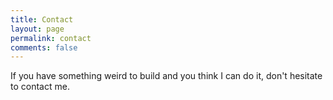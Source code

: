 ```yaml
---
title: Contact
layout: page
permalink: contact
comments: false
---
```


If you have something weird to build and you think I can do it, don't hesitate to contact me.

<script type="text/javascript" src="/assets/js/jotform.js"></script>